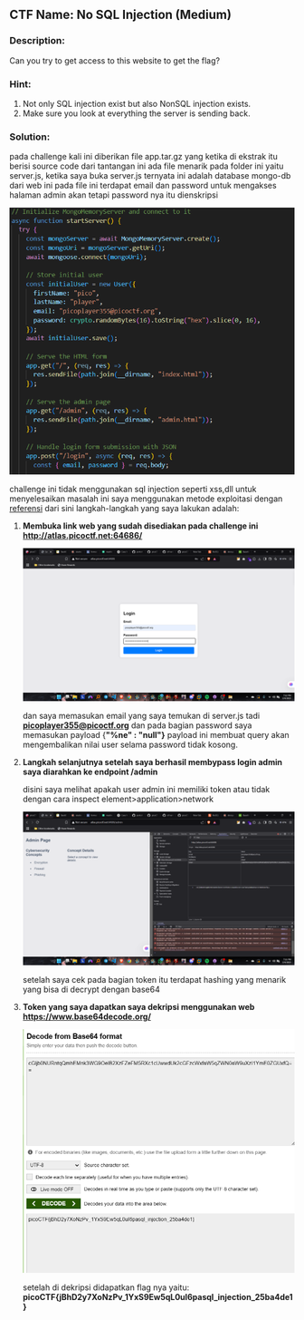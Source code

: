 ﻿##  CTF Name: No SQL Injection (Medium)

### Description:
Can you try to get access to this website to get the flag?

### Hint:
 1. Not only SQL injection exist but also NonSQL injection exists.
 2. Make sure you look at everything the server is sending back.

### Solution:
pada challenge kali ini diberikan file app.tar.gz yang ketika di ekstrak itu berisi source code dari tantangan ini ada file menarik pada folder ini yaitu server.js, ketika saya buka server.js ternyata ini adalah database mongo-db dari web ini pada file ini terdapat email dan password untuk mengakses halaman admin akan tetapi password nya itu dienskripsi

![foto](./documentation/image.png)

challenge ini tidak menggunakan sql injection seperti xss,dll untuk menyelesaikan masalah ini saya menggunakan metode exploitasi dengan  [referensi](https://portswigger.net/web-security/nosql-injection) dari sini langkah-langkah yang saya lakukan adalah:

 1. **Membuka link web yang sudah disediakan pada challenge ini http://atlas.picoctf.net:64686/**

	![foto](./documentation/Screenshot%20(363).png)

	 dan saya memasukan email yang saya temukan di server.js tadi **picoplayer355@picoctf.org** dan pada bagian password saya memasukan payload 
{**"%ne" : "null"}**  payload ini membuat query akan mengembalikan nilai user selama password tidak kosong.

2. **Langkah selanjutnya setelah saya berhasil membypass login admin saya diarahkan ke endpoint /admin** 

	disini saya melihat apakah user admin ini memiliki token atau tidak dengan cara inspect element>application>network

	![foto](./documentation/Screenshot%20(362).png)
	
	setelah saya cek pada bagian token itu terdapat hashing yang menarik yang bisa di decrypt dengan base64

3. **Token yang saya dapatkan saya dekripsi menggunakan web https://www.base64decode.org/**

	![foto](./documentation/Screenshot%202025-02-04%20191011.png)

	setelah di dekripsi didapatkan flag nya yaitu:
**picoCTF{jBhD2y7XoNzPv_1YxS9Ew5qL0uI6pasql_injection_25ba4de1}**
	
